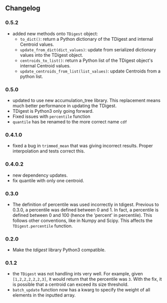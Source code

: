 ## Changelog

### 0.5.2
 - added new methods onto `TDigest` object: 
   - `to_dict()`: return a Python dictionary of the TDigest and internal   Centroid values.
   - `update_from_dict(dict_values)`: update from serialized dictionary values   into the TDigest object.
   - `centroids_to_list()`: return a Python list of the TDigest object's   internal Centroid values.
   - `update_centroids_from_list(list_values)`: update Centroids from a python list.

### 0.5.0
 - updated to use new accumulation_tree library. This replacement means much better performance in updating the TDigest. 
 - TDigest is Python3 only going forward. 
 - Fixed issues with `percentile` function
 - `quantile` has be renamed to the more correct name `cdf`

### 0.4.1.0
 - fixed a bug in `trimmed_mean` that was giving incorrect results. Proper interpolation and tests correct this. 

### 0.4.0.2
 - new dependency updates.
 - fix quantile with only one centroid.

### 0.3.0
 - The definition of percentile was used incorrectly in tdigest. Previous to 0.3.0, 
  a percentile was defined between 0 and 1. In fact, a percentile is defined between 0 and 100 (hence the 'percent' in percentile). This follows other conventions, like in Numpy and Scipy. This affects the `TDigest.percentile` function. 

### 0.2.0
 - Make the *tdigest* library Python3 compatible. 

### 0.1.2

 - the `TDigest` was not handling ints very well. For example, given `[1,2,2,2,2,2,3]`, it would return that the percentile was `3`. With the fix, it is possible that a centroid can exceed its size threshold.
 - `batch_update` function now has a kwarg to specify the weight of all elements in the inputted array.
